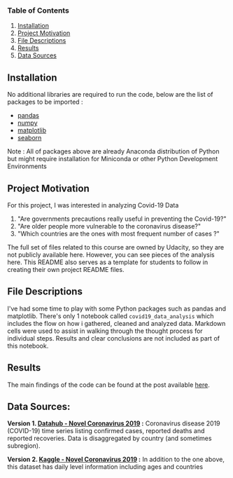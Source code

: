### Table of Contents

1. [Installation](#installation)
2. [Project Motivation](#motivation)
3. [File Descriptions](#files)
4. [Results](#results)
5. [Data Sources](#data)

## Installation <a name="installation"></a>

No additional libraries are required to run the code, below are the list of packages to be imported :

- [pandas](https://pandas.pydata.org/)
- [numpy](https://numpy.org/)
- [matplotlib](https://matplotlib.org/)
- [seaborn](https://seaborn.pydata.org/)

Note : All of packages above are already Anaconda distribution of Python but might require installation for Miniconda or other Python Development Environments


## Project Motivation<a name="motivation"></a>

For this project, I was interested in analyzing Covid-19 Data

1. "Are governments precautions really useful in preventing the Covid-19?"
2. "Are older people more vulnerable to the coronavirus disease?"
3. "Which countries are the ones with most frequent number of cases ?"


The full set of files related to this course are owned by Udacity, so they are not publicly available here.  However, you can see pieces of the analysis here.  This README also serves as a template for students to follow in creating their own project README files.


## File Descriptions <a name="files"></a>

I've had some time to play with some Python packages such as pandas and matplotlib. There's only 1 notebook called `covid19_data_analysis`
which includes the flow on how i gathered, cleaned and analyzed data. Markdown cells were used to assist in walking through the thought process for individual steps. Results and clear conclusions are not included as part of this notebook.

## Results<a name="results"></a>

The main findings of the code can be found at the post available [here](https://medium.com/p/74a6e111df41).

## Data Sources:<a name="data"></a>

**Version 1. [Datahub - Novel Coronavirus 2019](https://datahub.io/core/covid-19#readme) :** Coronavirus disease 2019 (COVID-19) time series listing confirmed cases, reported deaths and reported recoveries. Data is disaggregated by country (and sometimes subregion).

**Version 2. [Kaggle - Novel Coronavirus 2019](https://www.kaggle.com/sudalairajkumar/novel-corona-virus-2019-dataset?select=COVID19_open_line_list.csv) :** In addition to the one above, this dataset has daily level information including ages and countries
